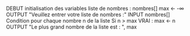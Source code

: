 DEBUT
initialisation des variables
	liste de nombres : nombres[]
	max <- -∞
OUTPUT
	"Veuillez entrer votre liste de nombres :"
INPUT
	nombres[]
Condition pour chaque nombre n de la liste
	Si n > max
		VRAI : max <- n
OUTPUT 
	"Le plus grand nombre de la liste est : ", max